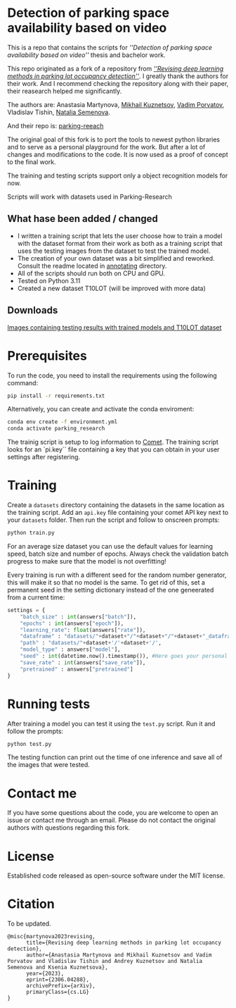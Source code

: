 # Detection of parking space availability based on video
This is a repo that contains the scripts for *''Detection of parking space availability based on video''* thesis and bachelor work.

This repo originated as a fork of a repository from [*''Revising deep learning methods in parking lot occupancy detection''*](https://arxiv.org/abs/2306.04288). I greatly thank the authors for their work. And I recommend checking the repository along with their paper, their reasearch helped me significantly.

The authors are:
Anastasia Martynova, [Mikhail Kuznetsov](https://github.com/mmkuznecov), [Vadim Porvatov](https://www.researchgate.net/profile/Vadim-Porvatov), Vladislav Tishin, [Natalia Semenova](https://www.researchgate.net/profile/Natalia-Semenova-7).

And their repo is: [parking-reeach](https://github.com/Eighonet/parking-research)

The original goal of this fork is to port the tools to newest python libraries and to serve as a personal playground  for the work. But after a lot of changes and modifications to the code. It is now used as a proof of concept to the final work.

The training and testing scripts support only a object recognition models for now.

Scripts will work with datasets used in Parking-Research

## What hase been added / changed
- I written a training script that lets the user choose how to train a model with the dataset format from their work as both as a training script that uses the testing images from the dataset to test the trained model.
- The creation of your own dataset was a bit simplified and reworked. Consult the readme located in [annotating](annotating/) directory.
- All of the scripts should run both on CPU and GPU.
- Tested on Python 3.11
- Created a new dataset T10LOT (will be improved with more data)

## Downloads
[Images containing testing results with trained models and T10LOT dataset](https://drive.google.com/drive/folders/1Jvvc7PKZTQi63PJnOjMKW9x3qeNipSYl?usp=drive_link)

# Prerequisites

To run the code, you need to install the requirements using the following command:

```bash
pip install -r requirements.txt
```

Alternatively, you can create and activate the conda enviroment:

```bash
conda env create -f environment.yml
conda activate parking_research
```

The trainig script is setup to log information to [Comet](comet.com).
The training script looks for an `pi.key`` file containing a key that you can obtain in your user settings after registering.

# Training
Create a `datasets` directory containing the datasets in the same location as the training script. Add an `api.key` file containing your comet API key next to your `datasets` folder. Then run the script and follow to onscreen prompts:
```bash 
python train.py
```
For an average size dataset you can use the default values for learning speed, batch size and number of epochs. Always check the validation batch progress to make sure that the model is not overfitting! 

Every training is run with a different seed for the random number generator, this will make it so that no model is the same. To get rid of this, set a permanent seed in the setting dictionary instead of the one geneerated from a current time:
```python
settings = {
    "batch_size" : int(answers["batch"]),
    "epochs" : int(answers["epoch"]),
    "learning_rate": float(answers["rate"]),
    "dataframe" : "datasets/"+dataset+"/"+dataset+"/"+dataset+"_dataframe.csv",
    "path" : "datasets/"+dataset+'/'+dataset+'/',
    "model_type" : answers["model"],
    "seed" : int(datetime.now().timestamp()), #Here goes your personal seed
    "save_rate" : int(answers["save_rate"]),
    "pretrained" : answers["pretrained"]
}
```

# Running tests
After training a model you can test it using the `test.py` script. Run it and follow the prompts:
```bash 
python test.py
```
The testing function can print out the time of one inference and save all of the images that were tested.

# Contact me

If you have some questions about the code, you are welcome to open an issue or contact me through an email. Please do not contact the original authors with questions regarding this fork.

# License

Established code released as open-source software under the MIT license.

# Citation

To be updated.

```
@misc{martynova2023revising,
      title={Revising deep learning methods in parking lot occupancy detection}, 
      author={Anastasia Martynova and Mikhail Kuznetsov and Vadim Porvatov and Vladislav Tishin and Andrey Kuznetsov and Natalia Semenova and Ksenia Kuznetsova},
      year={2023},
      eprint={2306.04288},
      archivePrefix={arXiv},
      primaryClass={cs.LG}
}
```
